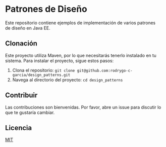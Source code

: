 # Patrones de Diseño

Este repositorio contiene ejemplos de implementación de varios patrones de diseño en Java EE.

## Clonación

Este proyecto utiliza Maven, por lo que necesitarás tenerlo instalado en tu sistema. Para instalar el proyecto, sigue estos pasos:

1. Clona el repositorio: `git clone git@github.com:rodrygo-c-garcia/design_patterns.git`
2. Navega al directorio del proyecto: `cd design_patterns`

## Contribuir

Las contribuciones son bienvenidas. Por favor, abre un issue para discutir lo que te gustaría cambiar.

## Licencia

[MIT](https://choosealicense.com/licenses/mit/)
